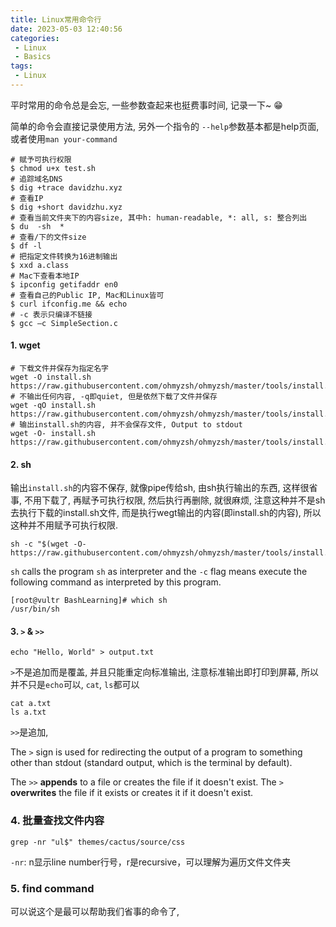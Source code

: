 ```yaml
---
title: Linux常用命令行
date: 2023-05-03 12:40:56
categories:
 - Linux
 - Basics
tags:
 - Linux
---
```


平时常用的命令总是会忘, 一些参数查起来也挺费事时间, 记录一下~ 😁

简单的命令会直接记录使用方法, 另外一个指令的 `--help`参数基本都是help页面, 或者使用`man your-command`

```shell
# 赋予可执行权限
$ chmod u+x test.sh
# 追踪域名DNS
$ dig +trace davidzhu.xyz
# 查看IP
$ dig +short davidzhu.xyz
# 查看当前文件夹下的内容size, 其中h: human-readable, *: all, s: 整合列出
$ du  -sh  *
# 查看/下的文件size
$ df -l
# 把指定文件转换为16进制输出
$ xxd a.class
# Mac下查看本地IP
$ ipconfig getifaddr en0 
# 查看自己的Public IP, Mac和Linux皆可
$ curl ifconfig.me && echo
# -c 表示只编译不链接
$ gcc –c SimpleSection.c
```

#### 1. wget

```shell
# 下载文件并保存为指定名字
wget -O install.sh https://raw.githubusercontent.com/ohmyzsh/ohmyzsh/master/tools/install.sh
# 不输出任何内容, -q即quiet, 但是依然下载了文件并保存
wget -qO install.sh https://raw.githubusercontent.com/ohmyzsh/ohmyzsh/master/tools/install.sh
# 输出install.sh的内容, 并不会保存文件, Output to stdout
wget -O- install.sh https://raw.githubusercontent.com/ohmyzsh/ohmyzsh/master/tools/install.sh
```

#### 2. sh

输出`install.sh`的内容不保存, 就像pipe传给sh, 由sh执行输出的东西, 这样很省事, 不用下载了, 再赋予可执行权限, 然后执行再删除, 就很麻烦, 注意这种并不是sh去执行下载的install.sh文件, 而是执行wegt输出的内容(即install.sh的内容), 所以这种并不用赋予可执行权限. 

```shell
sh -c "$(wget -O- https://raw.githubusercontent.com/ohmyzsh/ohmyzsh/master/tools/install.sh)"
```

`sh` calls the program `sh` as interpreter and the `-c` flag means execute the following command as interpreted by this program. 

```shell
[root@vultr BashLearning]# which sh
/usr/bin/sh
```

#### 3. `>` & `>>`

```shell
echo "Hello, World" > output.txt
```

`>`不是追加而是覆盖, 并且只能重定向标准输出, 注意标准输出即打印到屏幕, 所以并不只是`echo`可以, `cat`, `ls`都可以

```shell
cat a.txt
ls a.txt
```

`>>`是追加,

The `>` sign is used for redirecting the output of a program to something other than stdout (standard output, which is the terminal by default).

The `>>` **appends** to a file or creates the file if it doesn't exist.
The `>` **overwrites** the file if it exists or creates it if it doesn't exist.

### 4. 批量查找文件内容

```shell
grep -nr "ul$" themes/cactus/source/css
```

`-nr`: n显示line number行号，r是recursive，可以理解为遍历文件文件夹

### 5. find command

可以说这个是最可以帮助我们省事的命令了,

